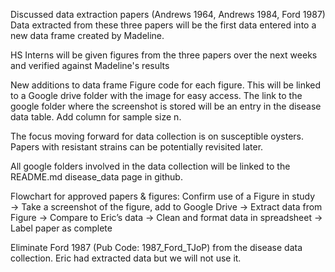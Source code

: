 Discussed data extraction papers (Andrews 1964, Andrews 1984, Ford 1987)
Data extracted from these three papers will be the first data entered into a new data frame created by Madeline.


HS Interns will be given figures from the three papers over the next weeks and verified against Madeline's results

New additions to data frame
  Figure code for each figure. This will be linked to a Google drive folder with the image for easy access. The link to the google folder where the screenshot is     stored will be an entry in the disease data table.
  Add column for sample size n.
  
The focus moving forward for data collection is on susceptible oysters. Papers with resistant strains can be potentially revisited later. 

All google folders involved in the data collection will be linked to the README.md disease_data page in github.

Flowchart for approved papers & figures:
Confirm use of a Figure in study → Take a screenshot of the figure, add to Google Drive → Extract data from Figure → Compare to Eric’s data → Clean and format data in spreadsheet → Label paper as complete

Eliminate Ford 1987 (Pub Code: 1987_Ford_TJoP) from the disease data collection. Eric had extracted data but we will not use it. 
